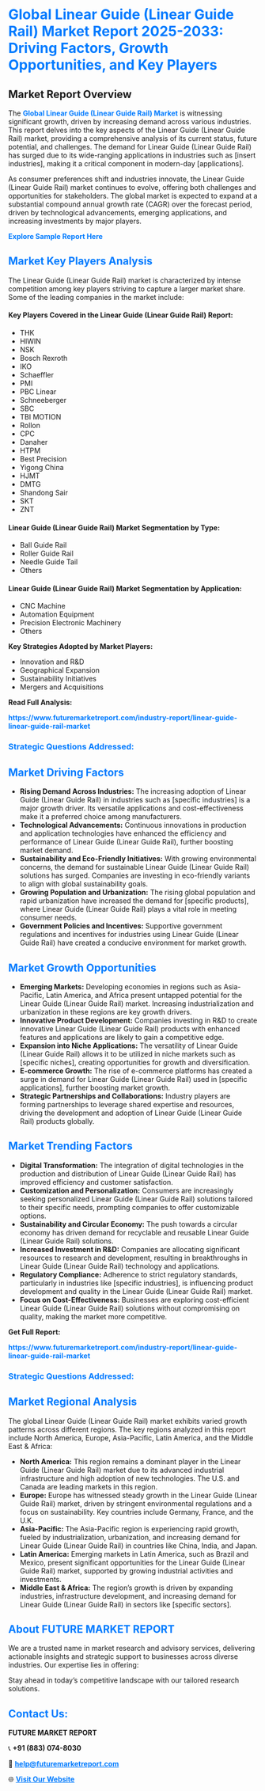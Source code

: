 <h1 style="color: #007BFF;">Global Linear Guide (Linear Guide Rail) Market Report 2025-2033: Driving Factors, Growth Opportunities, and Key Players</h1>

<section id="overview">
<h2>Market Report Overview</h2>
<p>The <a href="https://www.futuremarketreport.com/industry-report/linear-guide-linear-guide-rail-market" style="color: #007BFF; text-decoration: none;"><strong>Global Linear Guide (Linear Guide Rail) Market</strong></a> is witnessing significant growth, driven by increasing demand across various industries. This report delves into the key aspects of the Linear Guide (Linear Guide Rail) market, providing a comprehensive analysis of its current status, future potential, and challenges. The demand for Linear Guide (Linear Guide Rail) has surged due to its wide-ranging applications in industries such as [insert industries], making it a critical component in modern-day [applications].</p>
<p>As consumer preferences shift and industries innovate, the Linear Guide (Linear Guide Rail) market continues to evolve, offering both challenges and opportunities for stakeholders. The global market is expected to expand at a substantial compound annual growth rate (CAGR) over the forecast period, driven by technological advancements, emerging applications, and increasing investments by major players.</p>
</section>

<section id="overview">
<p><a href="https://www.futuremarketreport.com/request-sample/reportId=104298" style="color: #007BFF; text-decoration: none;"><strong>Explore Sample Report Here</strong></a></p>
</section>

<section id="key-players">
<h2 style="color: #007BFF;">Market Key Players Analysis</h2>
<p>The Linear Guide (Linear Guide Rail) market is characterized by intense competition among key players striving to capture a larger market share. Some of the leading companies in the market include:</p>
<h4>Key Players Covered in the Linear Guide (Linear Guide Rail) Report:</h4>
<ul><li>THK</li><li>HIWIN</li><li>NSK</li><li>Bosch Rexroth</li><li>IKO</li><li>Schaeffler</li><li>PMI</li><li>PBC Linear</li><li>Schneeberger</li><li>SBC</li><li>TBI MOTION</li><li>Rollon</li><li>CPC</li><li>Danaher</li><li>HTPM</li><li>Best Precision</li><li>Yigong China</li><li>HJMT</li><li>DMTG</li><li>Shandong Sair</li><li>SKT</li><li>ZNT</li></ul>
<h4>Linear Guide (Linear Guide Rail) Market Segmentation by Type:</h4>
<ul><li>Ball Guide Rail</li><li>Roller Guide Rail</li><li>Needle Guide Tail</li><li>Others</li></ul>

<h4>Linear Guide (Linear Guide Rail) Market Segmentation by Application:</h4>
<ul><li>CNC Machine</li><li>Automation Equipment</li><li>Precision Electronic Machinery</li><li>Others</li></ul>
<p><strong>Key Strategies Adopted by Market Players:</strong></p>
<ul>
<li>Innovation and R&D</li>
<li>Geographical Expansion</li>
<li>Sustainability Initiatives</li>
<li>Mergers and Acquisitions</li>
</ul>
</section>

<section>
<p><strong>Read Full Analysis: </strong></p><a href="https://www.futuremarketreport.com/industry-report/linear-guide-linear-guide-rail-market" style="color: #007BFF; text-decoration: none;"><strong>https://www.futuremarketreport.com/industry-report/linear-guide-linear-guide-rail-market</strong></a>
<h3 style="color: #007BFF;">Strategic Questions Addressed:</h3>
</section>

<section id="driving-factors">
<h2 style="color: #007BFF;">Market Driving Factors</h2>
<ul>
<li><strong>Rising Demand Across Industries:</strong> The increasing adoption of Linear Guide (Linear Guide Rail) in industries such as [specific industries] is a major growth driver. Its versatile applications and cost-effectiveness make it a preferred choice among manufacturers.</li>
<li><strong>Technological Advancements:</strong> Continuous innovations in production and application technologies have enhanced the efficiency and performance of Linear Guide (Linear Guide Rail), further boosting market demand.</li>
<li><strong>Sustainability and Eco-Friendly Initiatives:</strong> With growing environmental concerns, the demand for sustainable Linear Guide (Linear Guide Rail) solutions has surged. Companies are investing in eco-friendly variants to align with global sustainability goals.</li>
<li><strong>Growing Population and Urbanization:</strong> The rising global population and rapid urbanization have increased the demand for [specific products], where Linear Guide (Linear Guide Rail) plays a vital role in meeting consumer needs.</li>
<li><strong>Government Policies and Incentives:</strong> Supportive government regulations and incentives for industries using Linear Guide (Linear Guide Rail) have created a conducive environment for market growth.</li>
</ul>
</section>

<section id="growth-opportunities">
<h2 style="color: #007BFF;">Market Growth Opportunities</h2>
<ul>
<li><strong>Emerging Markets:</strong> Developing economies in regions such as Asia-Pacific, Latin America, and Africa present untapped potential for the Linear Guide (Linear Guide Rail) market. Increasing industrialization and urbanization in these regions are key growth drivers.</li>
<li><strong>Innovative Product Development:</strong> Companies investing in R&D to create innovative Linear Guide (Linear Guide Rail) products with enhanced features and applications are likely to gain a competitive edge.</li>
<li><strong>Expansion into Niche Applications:</strong> The versatility of Linear Guide (Linear Guide Rail) allows it to be utilized in niche markets such as [specific niches], creating opportunities for growth and diversification.</li>
<li><strong>E-commerce Growth:</strong> The rise of e-commerce platforms has created a surge in demand for Linear Guide (Linear Guide Rail) used in [specific applications], further boosting market growth.</li>
<li><strong>Strategic Partnerships and Collaborations:</strong> Industry players are forming partnerships to leverage shared expertise and resources, driving the development and adoption of Linear Guide (Linear Guide Rail) products globally.</li>
</ul>
</section>

<section id="trending-factors">
<h2 style="color: #007BFF;">Market Trending Factors</h2>
<ul>
<li><strong>Digital Transformation:</strong> The integration of digital technologies in the production and distribution of Linear Guide (Linear Guide Rail) has improved efficiency and customer satisfaction.</li>
<li><strong>Customization and Personalization:</strong> Consumers are increasingly seeking personalized Linear Guide (Linear Guide Rail) solutions tailored to their specific needs, prompting companies to offer customizable options.</li>
<li><strong>Sustainability and Circular Economy:</strong> The push towards a circular economy has driven demand for recyclable and reusable Linear Guide (Linear Guide Rail) solutions.</li>
<li><strong>Increased Investment in R&D:</strong> Companies are allocating significant resources to research and development, resulting in breakthroughs in Linear Guide (Linear Guide Rail) technology and applications.</li>
<li><strong>Regulatory Compliance:</strong> Adherence to strict regulatory standards, particularly in industries like [specific industries], is influencing product development and quality in the Linear Guide (Linear Guide Rail) market.</li>
<li><strong>Focus on Cost-Effectiveness:</strong> Businesses are exploring cost-efficient Linear Guide (Linear Guide Rail) solutions without compromising on quality, making the market more competitive.</li>
</ul>
</section>

<section>
<p><strong>Get Full Report: </strong></p><a href="https://www.futuremarketreport.com/industry-report/linear-guide-linear-guide-rail-market" style="color: #007BFF; text-decoration: none;"><strong>https://www.futuremarketreport.com/industry-report/linear-guide-linear-guide-rail-market</strong></a>
<h3 style="color: #007BFF;">Strategic Questions Addressed:</h3>
</section>


<section id="regional-analysis">
<h2 style="color: #007BFF;">Market Regional Analysis</h2>
<p>The global Linear Guide (Linear Guide Rail) market exhibits varied growth patterns across different regions. The key regions analyzed in this report include North America, Europe, Asia-Pacific, Latin America, and the Middle East & Africa:</p>
<ul>
<li><strong>North America:</strong> This region remains a dominant player in the Linear Guide (Linear Guide Rail) market due to its advanced industrial infrastructure and high adoption of new technologies. The U.S. and Canada are leading markets in this region.</li>
<li><strong>Europe:</strong> Europe has witnessed steady growth in the Linear Guide (Linear Guide Rail) market, driven by stringent environmental regulations and a focus on sustainability. Key countries include Germany, France, and the U.K.</li>
<li><strong>Asia-Pacific:</strong> The Asia-Pacific region is experiencing rapid growth, fueled by industrialization, urbanization, and increasing demand for Linear Guide (Linear Guide Rail) in countries like China, India, and Japan.</li>
<li><strong>Latin America:</strong> Emerging markets in Latin America, such as Brazil and Mexico, present significant opportunities for the Linear Guide (Linear Guide Rail) market, supported by growing industrial activities and investments.</li>
<li><strong>Middle East & Africa:</strong> The region’s growth is driven by expanding industries, infrastructure development, and increasing demand for Linear Guide (Linear Guide Rail) in sectors like [specific sectors].</li>
</ul>
</section>

<footer>
<h2 style="color: #007BFF;">About FUTURE MARKET REPORT</h2>
<p>We are a trusted name in market research and advisory services, delivering actionable insights and strategic support to businesses across diverse industries. Our expertise lies in offering:</p>

<p>Stay ahead in today’s competitive landscape with our tailored research solutions.</p>

<h2 style="color: #007BFF;">Contact Us:</h2>
<p><strong>FUTURE MARKET REPORT</strong></p>
<p>📞 <strong>+91 (883) 074-8030</strong></p>
<p>📧 <strong><a href="mailto:help@futuremarketreport.com" style="color: #007BFF;">help@futuremarketreport.com</a></strong></p>
<p>🌐 <strong><a href="https://www.futuremarketreport.com/" style="color: #007BFF;">Visit Our Website</a></strong></p>
</footer>